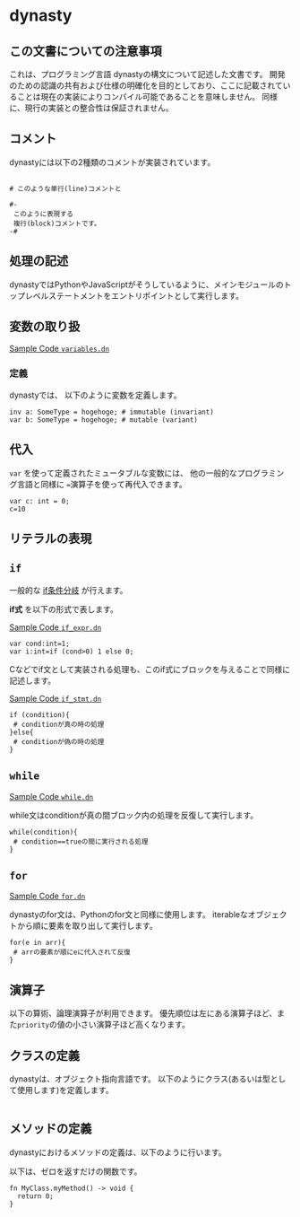 # dynasty

## この文書についての注意事項
これは、プログラミング言語 dynastyの構文について記述した文書です。
開発のための認識の共有および仕様の明確化を目的としており、ここに記載されていることは現在の実装によりコンパイル可能であることを意味しません。
同様に、現行の実装との整合性は保証されません。

## コメント
dynastyには以下の2種類のコメントが実装されています。

```dynasty

# このような単行(line)コメントと

#-
 このように表現する
 複行(block)コメントです。
-#

```

## 処理の記述
dynastyではPythonやJavaScriptがそうしているように、メインモジュールのトップレベルステートメントをエントリポイントとして実行します。


## 変数の取り扱
[Sample Code `variables.dn`](../examples/variables.dn)

### 定義 
dynastyでは、 以下のように変数を定義します。 

```dynasty
inv a: SomeType = hogehoge; # immutable (invariant)
var b: SomeType = hogehoge; # mutable (variant)
```


## 代入
`var` を使って定義されたミュータブルな変数には、 他の一般的なプログラミング言語と同様に `=`演算子を使って再代入できます。

```dynasty
var c: int = 0;
c=10
```

## リテラルの表現

## `if`


一般的な [if条件分岐](https://ja.wikipedia.org/wiki/If%E6%96%87) が行えます。 

**if式** を以下の形式で表します。

[Sample Code `if_expr.dn`](../examples/if_expr.dn)

```dynasty
var cond:int=1;
var i:int=if (cond>0) 1 else 0;
```

Cなどでif文として実装される処理も、このif式にブロックを与えることで同様に記述します。 

[Sample Code `if_stmt.dn`](../examples/if_stmt.dn)
```dynasty
if (condition){
 # conditionが真の時の処理
}else{
 # conditionが偽の時の処理
}
```

## `while`

[Sample Code `while.dn`](../examples/while.dn)

while文はconditionが真の間ブロック内の処理を反復して実行します。

```dynasty
while(condition){
 # condition==trueの間に実行される処理
}
```

## `for`
[Sample Code `for.dn`](../examples/for.dn)

dynastyのfor文は、Pythonのfor文と同様に使用します。
iterableなオブジェクトから順に要素を取り出して実行します。
<!--TODO: 配列のリテラルが記述できるようになってから追記する-->
```dynasty
for(e in arr){
 # arrの要素が順にeに代入されて反復
}
```

## 演算子
以下の算術、論理演算子が利用できます。
優先順位は左にある演算子ほど、また`priority`の値の小さい演算子ほど高くなります。

 


## クラスの定義
dynastyは、オブジェクト指向言語です。
以下のようにクラス(あるいは型として使用します)を定義します。

```dynasty

```

## メソッドの定義

dynastyにおけるメソッドの定義は、以下のように行います。

以下は、ゼロを返すだけの関数です。

```dynasty
fn MyClass.myMethod() -> void {
  return 0;
}
```
